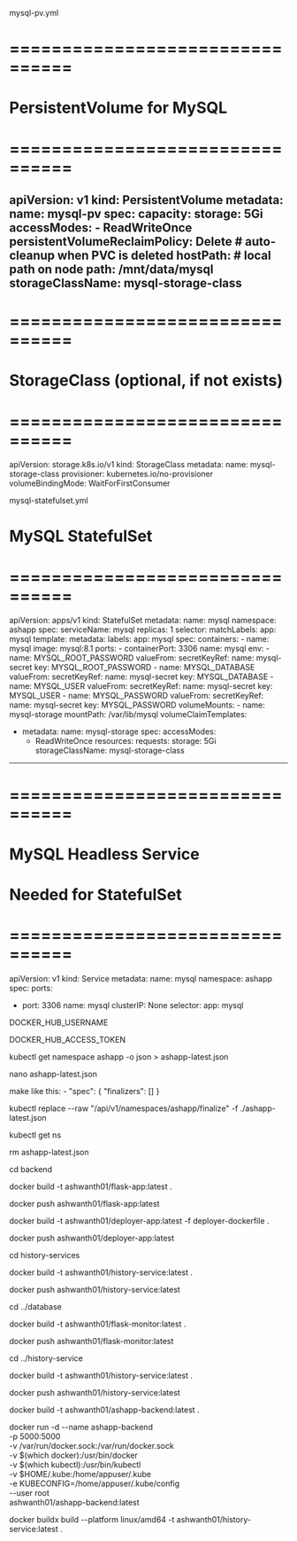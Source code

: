 mysql-pv.yml





# ================================
# PersistentVolume for MySQL
# ================================
apiVersion: v1
kind: PersistentVolume
metadata:
  name: mysql-pv
spec:
  capacity:
    storage: 5Gi
  accessModes:
    - ReadWriteOnce
  persistentVolumeReclaimPolicy: Delete   # auto-cleanup when PVC is deleted
  hostPath:                                # local path on node
    path: /mnt/data/mysql
  storageClassName: mysql-storage-class
---
# ================================
# StorageClass (optional, if not exists)
# ================================
apiVersion: storage.k8s.io/v1
kind: StorageClass
metadata:
  name: mysql-storage-class
provisioner: kubernetes.io/no-provisioner
volumeBindingMode: WaitForFirstConsumer




mysql-statefulset.yml

# MySQL StatefulSet
# ================================
apiVersion: apps/v1
kind: StatefulSet
metadata:
  name: mysql
  namespace: ashapp
spec:
  serviceName: mysql
  replicas: 1
  selector:
    matchLabels:
      app: mysql
  template:
    metadata:
      labels:
        app: mysql
    spec:
      containers:
      - name: mysql
        image: mysql:8.1
        ports:
        - containerPort: 3306
          name: mysql
        env:
        - name: MYSQL_ROOT_PASSWORD
          valueFrom:
            secretKeyRef:
              name: mysql-secret
              key: MYSQL_ROOT_PASSWORD
        - name: MYSQL_DATABASE
          valueFrom:
            secretKeyRef:
              name: mysql-secret
              key: MYSQL_DATABASE
        - name: MYSQL_USER
          valueFrom:
            secretKeyRef:
              name: mysql-secret
              key: MYSQL_USER
        - name: MYSQL_PASSWORD
          valueFrom:
            secretKeyRef:
              name: mysql-secret
              key: MYSQL_PASSWORD
        volumeMounts:
        - name: mysql-storage
          mountPath: /var/lib/mysql
  volumeClaimTemplates:
  - metadata:
      name: mysql-storage
    spec:
      accessModes:
      - ReadWriteOnce
      resources:
        requests:
          storage: 5Gi
      storageClassName: mysql-storage-class
---
# ================================
# MySQL Headless Service
# Needed for StatefulSet
# ================================
apiVersion: v1
kind: Service
metadata:
  name: mysql
  namespace: ashapp
spec:
  ports:
  - port: 3306
    name: mysql
  clusterIP: None
  selector:
    app: mysql



DOCKER_HUB_USERNAME

DOCKER_HUB_ACCESS_TOKEN




kubectl get namespace ashapp -o json > ashapp-latest.json

nano ashapp-latest.json

make like this: -
"spec": {
  "finalizers": []
}

kubectl replace --raw "/api/v1/namespaces/ashapp/finalize" -f ./ashapp-latest.json

kubectl get ns

rm ashapp-latest.json

cd backend

docker build -t ashwanth01/flask-app:latest .

docker push ashwanth01/flask-app:latest


docker build -t ashwanth01/deployer-app:latest -f deployer-dockerfile .

docker push ashwanth01/deployer-app:latest


cd history-services

docker build -t ashwanth01/history-service:latest .

docker push ashwanth01/history-service:latest


cd ../database

docker build -t ashwanth01/flask-monitor:latest .

docker push ashwanth01/flask-monitor:latest


cd ../history-service

docker build -t ashwanth01/history-service:latest .

docker push ashwanth01/history-service:latest



docker build -t ashwanth01/ashapp-backend:latest .

docker run -d --name ashapp-backend \
  -p 5000:5000 \
  -v /var/run/docker.sock:/var/run/docker.sock \
  -v $(which docker):/usr/bin/docker \
  -v $(which kubectl):/usr/bin/kubectl \
  -v $HOME/.kube:/home/appuser/.kube \
  -e KUBECONFIG=/home/appuser/.kube/config \
  --user root \
  ashwanth01/ashapp-backend:latest






docker buildx build --platform linux/amd64 -t ashwanth01/history-service:latest .







